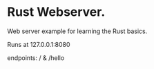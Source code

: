 Rust Webserver.
===

Web server example for learning the Rust basics.

Runs at 127.0.0.1:8080

endpoints: / & /hello